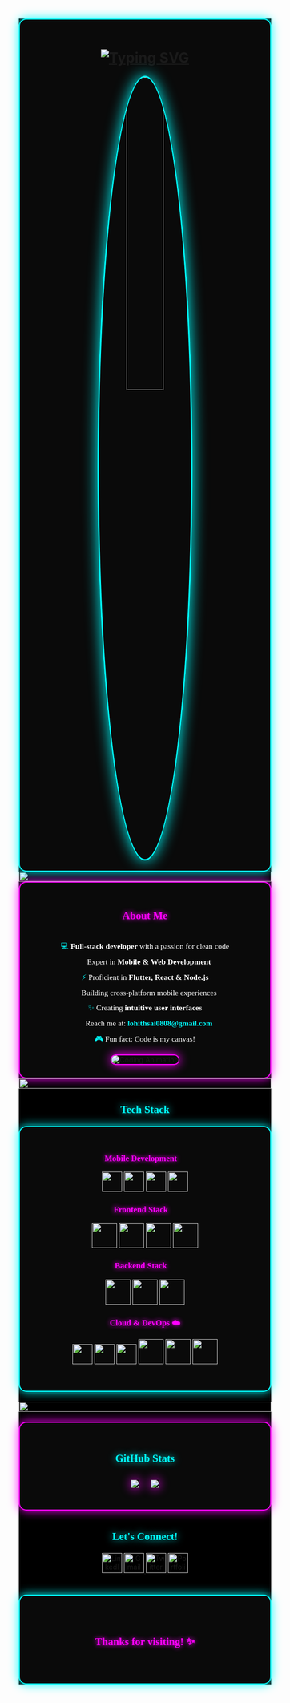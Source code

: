 <div align="center" style="background-color: #000000;">

<!-- Neon-themed Header -->
<div style="background: #0a0a0a; padding: 20px; border-radius: 15px; position: relative; border: 2px solid #0ff; box-shadow: 0 0 20px #0ff;">
  <!-- Animated Typing Header -->
  <h1>
    <a href="https://git.io/typing-svg">
      <img src="https://readme-typing-svg.herokuapp.com?font=Fira+Code&size=40&duration=3000&pause=1000&color=0FF&center=true&vCenter=true&random=false&width=800&height=100&lines=Hey+There!+I'm+Lohith+Sai+%F0%9F%91%8B;Fullstack+Developer+%26+Mobile+Wizard+%E2%9C%A8;Building+Digital+Experiences+%F0%9F%8E%AF" alt="Typing SVG" />
    </a>
  </h1>

  <!-- Profile Avatar with Neon Effect -->
  <img src="https://media3.giphy.com/media/v1.Y2lkPTc5MGI3NjExc3lyaWVjeWZtN25yM2NqN2MwamVwYW9mMDAzdnJ1cW9xc2M3bjZ5MyZlcD12MV9pbnRlcm5hbF9naWZfYnlfaWQmY3Q9Zw/78XCFBGOlS6keY1Bil/giphy.gif" width="40%" style="border-radius: 50%; border: 3px solid #0ff; box-shadow: 0 0 30px #0ff;">
</div>

<!-- Neon Separator -->
<img src="https://i.imgur.com/dBaSKWF.gif" height="20" width="100%">

<!-- About Me Section with Neon Theme -->
<div style="background: #0a0a0a; padding: 25px; border-radius: 15px; border: 2px solid #f0f; box-shadow: 0 0 20px #f0f;">
  <h2 align="center">
    <span style="color:#f0f; font-family: 'Fira Code'; text-shadow: 0 0 10px #f0f;">About Me</span>
  </h2>

  <div style="display: flex; justify-content: space-between; align-items: center; flex-wrap: wrap;">
    <div style="flex: 1; min-width: 300px;">
      <p style="font-size: 1.1em; line-height: 2; color: #fff; font-family: 'Fira Code';">
        <span style="color: #0ff;">💻</span> <strong>Full-stack developer</strong> with a passion for clean code<br>
        <span style="color: #0ff;">📱</span> Expert in <strong>Mobile & Web Development</strong><br>
        <span style="color: #0ff;">⚡</span> Proficient in <strong>Flutter, React & Node.js</strong><br>
        <span style="color: #0ff;">🚀</span> Building cross-platform mobile experiences<br>
        <span style="color: #0ff;">✨</span> Creating <strong>intuitive user interfaces</strong><br>
        <span style="color: #0ff;">📧</span> Reach me at: <strong style="color: #0ff;">lohithsai0808@gmail.com</strong><br>
        <span style="color: #0ff;">🎮</span> Fun fact: Code is my canvas! 
      </p>
    </div>
    <div style="flex: 1; min-width: 300px; text-align: center;">
      <img src="https://media2.giphy.com/media/v1.Y2lkPTc5MGI3NjExNTQ3NXg3MGplcWJ2MzlleDNnem5zb3hhcG52cnIwbjltdGlidnhvZiZlcD12MV9pbnRlcm5hbF9naWZfYnlfaWQmY3Q9Zw/qgQUggAC3Pfv687qPC/giphy.gif" alt="Coding Animation" style="max-width: 90%; border-radius: 15px; border: 2px solid #f0f; box-shadow: 0 0 20px #f0f;" />
    </div>
  </div>
</div>

<!-- Neon Separator -->
<img src="https://i.imgur.com/dBaSKWF.gif" height="20" width="100%">

<!-- Skills Section -->
<h2 align="center">
  <span style="color:#0ff; font-family: 'Fira Code'; text-shadow: 0 0 15px #0ff;">Tech Stack</span>
</h2>

<div align="center" style="background: #0a0a0a; padding: 30px; border-radius: 15px; margin: 20px 0; border: 2px solid #0ff; box-shadow: 0 0 20px #0ff;">
  <!-- Mobile Development -->
  <div style="margin: 20px 0;">
    <h3 style="color: #f0f; font-family: 'Fira Code'; text-shadow: 0 0 10px #f0f;">Mobile Development 📱</h3>
    <a href="#"><img src="https://img.shields.io/badge/Flutter-02569B?style=for-the-badge&logo=flutter&logoColor=white" height="40"/></a>
    <a href="#"><img src="https://img.shields.io/badge/Dart-0175C2?style=for-the-badge&logo=dart&logoColor=white" height="40"/></a>
    <a href="#"><img src="https://img.shields.io/badge/Android-3DDC84?style=for-the-badge&logo=android&logoColor=white" height="40"/></a>
    <a href="#"><img src="https://img.shields.io/badge/iOS-000000?style=for-the-badge&logo=ios&logoColor=white" height="40"/></a>
  </div>

  <!-- Frontend Technologies -->
  <div style="margin: 20px 0;">
    <h3 style="color: #f0f; font-family: 'Fira Code'; text-shadow: 0 0 10px #f0f;">Frontend Stack 🎨</h3>
    <a href="#"><img src="https://img.shields.io/badge/React-61DAFB?style=for-the-badge&logo=react&logoColor=black" height="50" width="auto"/></a>
    <a href="#"><img src="https://img.shields.io/badge/Next.js-000000?style=for-the-badge&logo=next.js&logoColor=white" height="50" width="auto"/></a>
    <a href="#"><img src="https://img.shields.io/badge/JavaScript-F7DF1E?style=for-the-badge&logo=javascript&logoColor=black" height="50" width="auto"/></a>
    <a href="#"><img src="https://img.shields.io/badge/TypeScript-3178C6?style=for-the-badge&logo=typescript&logoColor=white" height="50" width="auto"/></a>
  </div>

  <!-- Backend Technologies -->
  <div style="margin: 20px 0;">
    <h3 style="color: #f0f; font-family: 'Fira Code'; text-shadow: 0 0 10px #f0f;">Backend Stack 🔧</h3>
    <a href="#"><img src="https://img.shields.io/badge/Node.js-339933?style=for-the-badge&logo=node.js&logoColor=white" height="50" width="auto"/></a>
    <a href="#"><img src="https://img.shields.io/badge/Express.js-000000?style=for-the-badge&logo=express&logoColor=white" height="50" width="auto"/></a>
    <a href="#"><img src="https://img.shields.io/badge/MongoDB-47A248?style=for-the-badge&logo=mongodb&logoColor=white" height="50" width="auto"/></a>
  </div>

  <!-- Cloud & DevOps -->
  <div style="margin: 20px 0;">
    <h3 style="color: #f0f; font-family: 'Fira Code'; text-shadow: 0 0 10px #f0f;">Cloud & DevOps ☁️</h3>
    <a href="#"><img src="https://img.shields.io/badge/Firebase-FFCA28?style=for-the-badge&logo=firebase&logoColor=black" height="40"/></a>
    <a href="#"><img src="https://img.shields.io/badge/Google_Cloud-4285F4?style=for-the-badge&logo=google-cloud&logoColor=white" height="40"/></a>
    <a href="#"><img src="https://img.shields.io/badge/Docker-2496ED?style=for-the-badge&logo=docker&logoColor=white" height="40"/></a>
    <a href="#"><img src="https://img.shields.io/badge/Vercel-000000?style=for-the-badge&logo=vercel&logoColor=white" height="50" width="auto"/></a>
    <a href="#"><img src="https://img.shields.io/badge/Netlify-00C7B7?style=for-the-badge&logo=netlify&logoColor=white" height="50" width="auto"/></a>
    <a href="#"><img src="https://img.shields.io/badge/GitHub-181717?style=for-the-badge&logo=github&logoColor=white" height="50" width="auto"/></a>
  </div>
</div>

<!-- Neon Separator -->
<img src="https://i.imgur.com/dBaSKWF.gif" height="20" width="100%">

<!-- GitHub Stats with Neon Theme -->
<div align="center" style="background: #0a0a0a; padding: 30px; border-radius: 15px; margin: 20px 0; border: 2px solid #f0f; box-shadow: 0 0 20px #f0f;">
  <h2 style="color: #0ff; font-family: 'Fira Code'; text-shadow: 0 0 15px #0ff; margin-bottom: 20px;">
    GitHub Stats
  </h2>
  
  <img src="https://github-readme-stats.vercel.app/api?username=yourusername&show_icons=true&theme=radical&border_color=f0f&bg_color=0a0a0a&title_color=0ff&text_color=fff&icon_color=f0f" style="margin: 10px; box-shadow: 0 0 20px #f0f;">
  <img src="https://github-readme-streak-stats.herokuapp.com/?user=yourusername&theme=radical&background=0a0a0a&border=f0f&ring=0ff&fire=f0f&currStreakLabel=0ff" style="margin: 10px; box-shadow: 0 0 20px #f0f;">
</div>

<!-- Social Links with Neon Theme -->
<h2 align="center" style="margin-top: 40px;">
  <span style="color:#0ff; font-family: 'Fira Code'; text-shadow: 0 0 15px #0ff;">Let's Connect!</span>
</h2>

<div align="center" style="margin: 20px 0;">
  <a href="https://linkedin.com/in/lohithsai" target="_blank">
    <img src="https://img.shields.io/badge/LinkedIn-0077B5?style=for-the-badge&logo=linkedin&logoColor=white" height="40" width="auto" alt="LinkedIn">
  </a>
  <a href="mailto:lohithsai0808@gmail.com" target="_blank">
    <img src="https://img.shields.io/badge/Gmail-D14836?style=for-the-badge&logo=gmail&logoColor=white" height="40" width="auto" alt="Gmail">
  </a>
  <a href="https://twitter.com/lohithsai06" target="_blank">
    <img src="https://img.shields.io/badge/Twitter-1DA1F2?style=for-the-badge&logo=twitter&logoColor=white" height="40" width="auto" alt="Twitter">
  </a>
  <a href="https://your-portfolio.com" target="_blank">
    <img src="https://img.shields.io/badge/Portfolio-4285F4?style=for-the-badge&logo=google-chrome&logoColor=white" height="40" width="auto" alt="Portfolio">
  </a>
</div>

<!-- Neon Footer -->
<div style="background: #0a0a0a; padding: 30px 0; margin-top: 40px; border-radius: 15px; border: 2px solid #0ff; box-shadow: 0 0 20px #0ff;">
  <div style="text-align: center; padding: 20px;">
    <h3 style="color:#f0f; font-family: 'Fira Code'; text-shadow: 0 0 10px #f0f; font-size: 1.5em; margin-bottom: 20px;">
      Thanks for visiting! ✨
    </h3>
  </div>
</div>
</div>



